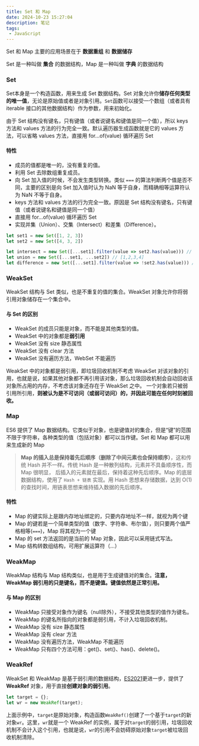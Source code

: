 ```yaml
---
title: Set 和 Map
date: 2024-10-23 15:27:04
description: 笔记
tags:
 - JavaScript
---
```


Set 和 Map 主要的应用场景在于 **数据重组** 和 **数据储存**

Set 是一种叫做 **集合** 的数据结构，Map 是一种叫做 **字典** 的数据结构

### Set

Set本身是一个构造函数，用来生成 Set 数据结构。Set 对象允许你**储存任何类型的唯一值**，无论是原始值或者是对象引用。`Set`函数可以接受一个数组（或者具有 iterable 接口的其他数据结构）作为参数，用来初始化。

由于 Set 结构没有键名，只有键值（或者说键名和键值是同一个值），所以 keys 方法和 values 方法的行为完全一致。默认遍历器生成函数就是它的 values 方法，可以省略 values 方法，直接用 for...of(value) 循环遍历 Set

#### 特性

- 成员的值都是唯一的，没有重复的值。
- 利用 Set 去除数组重复成员。
- 向 Set 加入值的时候，不会发生类型转换。类似 `===` 的算法判断两个值是否不同，主要的区别是向 Set 加入值时认为 NaN 等于自身，而精确相等运算符认为 NaN 不等于自身。
- keys 方法和 values 方法的行为完全一致。原因是 Set 结构没有键名，只有键值（或者说键名和键值是同一个值）
- 直接用 for...of(value) 循环遍历 Set
- 实现并集（Union）、交集（Intersect）和差集（Difference）。

```js
let set1 = new Set([1, 2, 3])
let set2 = new Set([4, 3, 2])

let intersect = new Set([...set1].filter(value => set2.has(value))) // [2,3]
let union = new Set([...set1, ...set2]) // [1,2,3,4]
let difference = new Set([...set1].filter(value => !set2.has(value))) // [1]
```

### WeakSet

WeakSet 结构与 Set 类似，也是不重复的值的集合。WeakSet 对象允许你将弱引用对象储存在一个集合中。

#### 与 Set 的区别

- WeakSet 的成员只能是对象，而不能是其他类型的值。
- WeakSet 中的对象都是**弱引用**
- WeakSet 没有 size 静态属性
- WeakSet 没有 clear 方法
- WeakSet 没有遍历方法，WebSet 不能遍历

WeakSet 中的对象都是弱引用，即垃圾回收机制不考虑 WeakSet 对该对象的引用，也就是说，如果其他对象都不再引用该对象，那么垃圾回收机制会自动回收该对象所占用的内存，不考虑该对象还存在于 WeakSet 之中。 一个对象若只被弱引用所引用，**则被认为是不可访问（或弱可访问）的，并因此可能在任何时刻被回收。**

### Map

ES6 提供了 Map 数据结构。它类似于对象，也是键值对的集合，但是“键”的范围不限于字符串，各种类型的值（包括对象）都可以当作键。Set 和 Map 都可以用来生成新的 Map

> **Map 的插入总是保持着先后顺序（删除了中间元素也会保持顺序）**，这和传统 Hash 并不一样。传统 Hash 是一种散列结构，元素并不具备顺序性，而 Map 很明显， 后插入的元素就在最后，保持着这种先后顺序。Map 的底层数据结构，使用了 `Hash + 链表` 实现。用 Hash 思想来存储数据，达到 O(1) 的查找时间，用链表思想来维持插入数据的先后顺序。

#### 特性

- Map 的键实际上是跟内存地址绑定的，只要内存地址不一样，就视为两个键
- Map 的键若是一个简单类型的值（数字、字符串、布尔值），则只要两个值严格相等(`===`)，Map 将其视为一个键
- Map 的 set 方法返回的是当前的 Map 对象，因此可以采用链式写法。
- Map 结构转数组结构，可用扩展运算符（...）

### WeakMap

WeakMap 结构与 Map 结构类似，也是用于生成键值对的集合。**注意，WeakMap 弱引用的只是键名，而不是键值。键值依然是正常引用。**

#### 与 Map 的区别

- WeakMap 只接受对象作为键名（null除外），不接受其他类型的值作为键名。
- WeakMap 的键名所指向的对象都是弱引用，不计入垃圾回收机制。
- WeakMap 没有 size 静态属性
- WeakMap 没有 clear 方法
- WeakMap 没有遍历方法，WeakMap 不能遍历
- WeakMap 只有四个方法可用：get()、set()、has()、delete()。

### WeakRef

WeakSet 和 WeakMap 是基于弱引用的数据结构，[ES2021](https://github.com/tc39/proposal-weakrefs)更进一步，提供了 **WeakRef** 对象，用于直接**创建对象的弱引用**。

```javascript
let target = {};
let wr = new WeakRef(target);
```

上面示例中，`target`是原始对象，构造函数`WeakRef()`创建了一个基于`target`的新对象`wr`。这里，`wr`就是一个 WeakRef 的实例，属于对`target`的弱引用，垃圾回收机制不会计入这个引用，也就是说，`wr`的引用不会妨碍原始对象`target`被垃圾回收机制清除。